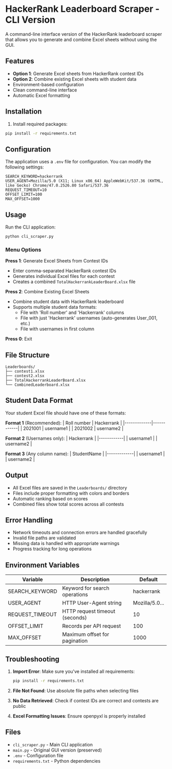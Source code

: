 # HackerRank Leaderboard Scraper - CLI Version

A command-line interface version of the HackerRank leaderboard scraper that allows you to generate and combine Excel sheets without using the GUI.

## Features

- **Option 1**: Generate Excel sheets from HackerRank contest IDs
- **Option 2**: Combine existing Excel sheets with student data
- Environment-based configuration
- Clean command-line interface
- Automatic Excel formatting

## Installation

1. Install required packages:
```bash
pip install -r requirements.txt
```

## Configuration

The application uses a `.env` file for configuration. You can modify the following settings:

```env
SEARCH_KEYWORD=hackerrank
USER_AGENT=Mozilla/5.0 (X11; Linux x86_64) AppleWebKit/537.36 (KHTML, like Gecko) Chrome/47.0.2526.80 Safari/537.36
REQUEST_TIMEOUT=10
OFFSET_LIMIT=100
MAX_OFFSET=1000
```

## Usage

Run the CLI application:
```bash
python cli_scraper.py
```

### Menu Options

**Press 1**: Generate Excel Sheets from Contest IDs
- Enter comma-separated HackerRank contest IDs
- Generates individual Excel files for each contest
- Creates a combined `TotalHackerrankLeaderBoard.xlsx` file

**Press 2**: Combine Existing Excel Sheets
- Combine student data with HackerRank leaderboard
- Supports multiple student data formats:
  - File with 'Roll number' and 'Hackerrank' columns
  - File with just 'Hackerrank' usernames (auto-generates User_001, etc.)
  - File with usernames in first column

**Press 0**: Exit

## File Structure

```
Leaderboards/
├── contest1.xlsx
├── contest2.xlsx
├── TotalHackerrankLeaderBoard.xlsx
└── CombinedLeaderboard.xlsx
```

## Student Data Format

Your student Excel file should have one of these formats:

**Format 1** (Recommended):
| Roll number | Hackerrank |
|-------------|------------|
| 2021001     | username1  |
| 2021002     | username2  |

**Format 2** (Usernames only):
| Hackerrank |
|------------|
| username1  |
| username2  |

**Format 3** (Any column name):
| StudentName |
|-------------|
| username1   |
| username2   |

## Output

- All Excel files are saved in the `Leaderboards/` directory
- Files include proper formatting with colors and borders
- Automatic ranking based on scores
- Combined files show total scores across all contests

## Error Handling

- Network timeouts and connection errors are handled gracefully
- Invalid file paths are validated
- Missing data is handled with appropriate warnings
- Progress tracking for long operations

## Environment Variables

| Variable | Description | Default |
|----------|-------------|---------|
| SEARCH_KEYWORD | Keyword for search operations | hackerrank |
| USER_AGENT | HTTP User-Agent string | Mozilla/5.0... |
| REQUEST_TIMEOUT | HTTP request timeout (seconds) | 10 |
| OFFSET_LIMIT | Records per API request | 100 |
| MAX_OFFSET | Maximum offset for pagination | 1000 |

## Troubleshooting

1. **Import Error**: Make sure you've installed all requirements:
   ```bash
   pip install -r requirements.txt
   ```

2. **File Not Found**: Use absolute file paths when selecting files

3. **No Data Retrieved**: Check if contest IDs are correct and contests are public

4. **Excel Formatting Issues**: Ensure openpyxl is properly installed

## Files

- `cli_scraper.py` - Main CLI application
- `main.py` - Original GUI version (preserved)
- `.env` - Configuration file
- `requirements.txt` - Python dependencies

